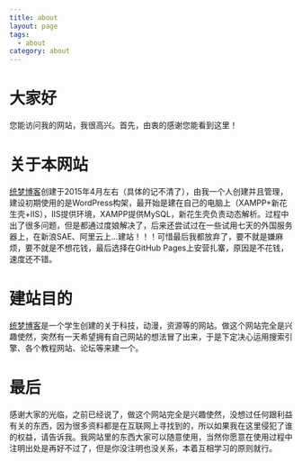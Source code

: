 ```yaml
---
title: about
layout: page
tags:
  - about
category: about
---
```

# 大家好
您能访问我的网站，我很高兴。首先，由衷的感谢您能看到这里！
# 关于本网站
[统梦博客](https://xrp001.github.io)创建于2015年4月左右（具体的记不清了），由我一个人创建并且管理，建设初期使用的是WordPress构架，最开始是建在自己的电脑上（XAMPP+新花生壳+IIS），IIS提供环境，XAMPP提供MySQL，新花生壳负责动态解析。过程中出了很多问题，但是都通过度娘解决了，后来还尝试过在一些试用七天的外国服务器上，在新浪SAE、阿里云上…建站！！！可惜最后我都放弃了，要不就是嫌麻烦，要不就是不想花钱，最后选择在GitHub Pages上安营扎寨，原因是不花钱，速度还不错。
# 建站目的
[统梦博客](https://xrp001.github.io)是一个学生创建的关于科技，动漫，资源等的网站。做这个网站完全是兴趣使然，突然有一天希望拥有自己网站的想法冒了出来，于是下定决心运用搜索引擎、各个教程网站、论坛等来建一个。
# 最后
感谢大家的光临，之前已经说了，做这个网站完全是兴趣使然，没想过任何跟利益有关的东西，因为很多资料都是在互联网上寻找到的，所以如果我在这里侵犯了谁的权益，请告诉我。我网站里的东西大家可以随意使用，当然你愿意在使用过程中注明出处是再好不过了，但是你没注明也没关系，本着互相学习的原则就行。
